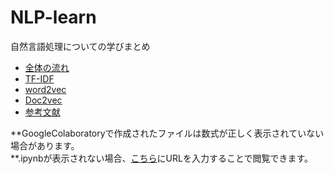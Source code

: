 # NLP-learn
自然言語処理についての学びまとめ
- [全体の流れ](https://github.com/Fishing-oboro/NLP-learn/blob/main/index/%E6%A6%82%E8%A6%81.md)
- [TF-IDF](https://github.com/Fishing-oboro/NLP-learn/blob/main/index/TF_IDF%E3%81%AB%E3%81%A4%E3%81%84%E3%81%A6.ipynb) 
- [word2vec](https://github.com/Fishing-oboro/NLP-learn/blob/main/index/word2vec.ipynb)
- [Doc2vec](https://github.com/Fishing-oboro/NLP-learn/blob/main/index/Doc2vec.ipynb)   
- [参考文献](https://github.com/Fishing-oboro/NLP-learn/blob/main/index/%E5%8F%82%E8%80%83%E8%A8%98%E4%BA%8B.md)  

**GoogleColaboratoryで作成されたファイルは数式が正しく表示されていない場合があります。  
**.ipynbが表示されない場合、[こちら](https://nbviewer.jupyter.org/)にURLを入力することで閲覧できます。
